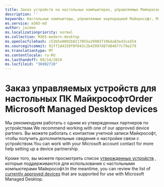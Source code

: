 ```yaml
---
title: Заказ устройств на настольных компьютерах, управляемых Майкрософт
description: ''
keywords: Настольные компьютеры, управляемые корпорацией Майкрософт, Microsoft 365, служба, документация
ms.service: m365-md
author: jaimeo
ms.localizationpriority: normal
ms.collection: M365-modern-desktop
ms.openlocfilehash: c53b5e8002b8217055a29903719bda83e43ce554
ms.sourcegitcommit: 91ff1d4339f0f043c2b43997d87d84677c79e279
ms.translationtype: MT
ms.contentlocale: ru-RU
ms.lasthandoff: 09/14/2019
ms.locfileid: "36982710"
---
```

# <a name="order-microsoft-managed-desktop-devices"></a><span data-ttu-id="98366-103">Заказ управляемых устройств для настольных ПК Майкрософт</span><span class="sxs-lookup"><span data-stu-id="98366-103">Order Microsoft Managed Desktop devices</span></span>

<span data-ttu-id="98366-104">Мы рекомендуем работать с одним из утвержденных партнеров по устройствам.</span><span class="sxs-lookup"><span data-stu-id="98366-104">We recommend working with one of our approved device partners.</span></span> <span data-ttu-id="98366-105">Вы можете работать с контактом учетной записи Майкрософт, чтобы получить дополнительные сведения о настройке связи с устройством.</span><span class="sxs-lookup"><span data-stu-id="98366-105">You can work with your Microsoft account contact for more help setting up a device partnership.</span></span>

<span data-ttu-id="98366-106">Кроме того, вы можете просмотреть список [утвержденных устройств](../service-description/device-list.md) , которые поддерживаются для использования с настольными компьютерами Майкрософт.</span><span class="sxs-lookup"><span data-stu-id="98366-106">In the meantime, you can review the list of [currently approved devices](../service-description/device-list.md) that are supported for use with Microsoft Managed Desktop.</span></span>



